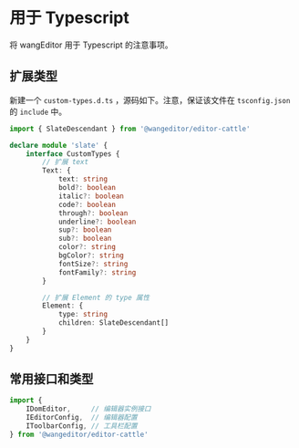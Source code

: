# 用于 Typescript

将 wangEditor 用于 Typescript 的注意事项。

## 扩展类型

新建一个 `custom-types.d.ts` ，源码如下。注意，保证该文件在 `tsconfig.json` 的 `include` 中。

```ts
import { SlateDescendant } from '@wangeditor/editor-cattle'

declare module 'slate' {
    interface CustomTypes {
        // 扩展 text
        Text: {
            text: string
            bold?: boolean
            italic?: boolean
            code?: boolean
            through?: boolean
            underline?: boolean
            sup?: boolean
            sub?: boolean
            color?: string
            bgColor?: string
            fontSize?: string
            fontFamily?: string
        }

        // 扩展 Element 的 type 属性
        Element: {
            type: string
            children: SlateDescendant[]
        }
    }
}
```

## 常用接口和类型

```js
import {
    IDomEditor,     // 编辑器实例接口
    IEditorConfig,  // 编辑器配置
    IToolbarConfig, // 工具栏配置
} from '@wangeditor/editor-cattle'
```
